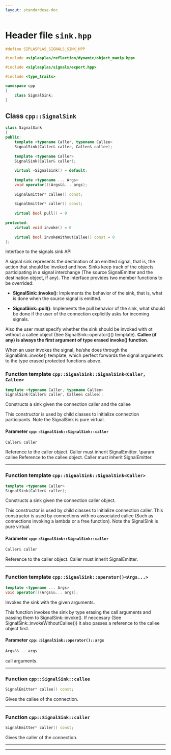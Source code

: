 ```yaml
---
layout: standardese-doc
---
```


# Header file `sink.hpp`

``` cpp
#define SIPLASPLAS_SIGNALS_SINK_HPP 

#include <siplasplas/reflection/dynamic/object_manip.hpp>

#include <siplasplas/signals/export.hpp>

#include <type_traits>

namespace cpp
{
    class SignalSink;
}
```

## Class `cpp::SignalSink`<a id="cpp::SignalSink"></a>

``` cpp
class SignalSink
{
public:
    template <typename Caller, typename Callee>
    SignalSink(Caller& caller, Callee& callee);
    
    template <typename Caller>
    SignalSink(Caller& caller);
    
    virtual ~SignalSink() = default;
    
    template <typename ... Args>
    void operator()(Args&&... args);
    
    SignalEmitter* callee() const;
    
    SignalEmitter* caller() const;
    
    virtual bool pull() = 0
    
protected:
    virtual void invoke() = 0
    
    virtual bool invokeWithoutCallee() const = 0
};
```

Interface to the signals sink API

A signal sink represents the destination of an emitted signal, that is, the action that should be invoked and how. Sinks keep track of the objects participating in a signal interchange (The source SignalEmitter and the destination object, if any). The interface provides two member functions to be overrided:

  - **SignalSink::invoke()**: Implements the behavior of the sink, that is, what is done when the source signal is emitted.

  - **SignalSink::pull()**: Implements the pull behavior of the sink, what should be done if the user of the connection explicitly asks for incoming signals.

Also the user must specify whether the sink should be invoked with ot without a callee object (See SignalSink::operator()() template). **Callee (if any) is always the first argument of type erased invoke() function**.

When an user invokes the signal, he/she does through the SignalSInk::invoke() template, which perfect forwards the signal arguments to the type erased protected functions above.

### Function template `cpp::SignalSink::SignalSink<Caller, Callee>`<a id="cpp::SignalSink::SignalSink<Caller, Callee>"></a>

``` cpp
template <typename Caller, typename Callee>
SignalSink(Caller& caller, Callee& callee);
```

Constructs a sink given the connection caller and the callee

This constructor is used by child classes to initialize connection participants. Note the SignalSink is pure virtual.

#### Parameter `cpp::SignalSink::SignalSink::caller`<a id="cpp::SignalSink::SignalSink::caller"></a>

``` cpp
Caller& caller
```

Reference to the caller object. Caller must inherit SignalEmitter. \\param callee Reference to the callee object. Caller must inherit SignalEmitter.

-----

### Function template `cpp::SignalSink::SignalSink<Caller>`<a id="cpp::SignalSink::SignalSink<Caller>"></a>

``` cpp
template <typename Caller>
SignalSink(Caller& caller);
```

Constructs a sink given the connection caller object.

This constructor is used by child classes to initialize connection caller. This constructor is used by connections with no associated callee (Such as connections invoking a lambda or a free function). Note the SignalSink is pure virtual.

#### Parameter `cpp::SignalSink::SignalSink::caller`<a id="cpp::SignalSink::SignalSink::caller"></a>

``` cpp
Caller& caller
```

Reference to the caller object. Caller must inherit SignalEmitter.

-----

### Function template `cpp::SignalSink::operator()<Args...>`<a id="cpp::SignalSink::operator()<Args...>"></a>

``` cpp
template <typename ... Args>
void operator()(Args&&... args);
```

Invokes the sink with the given arguments.

This function invokes the sink by type erasing the call arguments and passing them to SignalSink::invoke(). If neccesary (See SignalSink::invokeWithoutCallee()) it also passes a reference to the callee object first.

#### Parameter `cpp::SignalSink::operator()::args`<a id="cpp::SignalSink::operator()::args"></a>

``` cpp
Args&&... args
```

call arguments.

-----

### Function `cpp::SignalSink::callee`<a id="cpp::SignalSink::callee"></a>

``` cpp
SignalEmitter* callee() const;
```

Gives the callee of the connection.

-----

### Function `cpp::SignalSink::caller`<a id="cpp::SignalSink::caller"></a>

``` cpp
SignalEmitter* caller() const;
```

Gives the caller of the connection.

-----

-----
